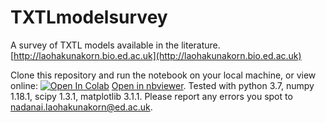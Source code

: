 # TXTLmodelsurvey
A survey of TXTL models available in the literature. [http://laohakunakorn.bio.ed.ac.uk](http://laohakunakorn.bio.ed.ac.uk)

Clone this repository and run the notebook on your local machine, or view online: [![Open In Colab](https://colab.research.google.com/assets/colab-badge.svg)](https://colab.research.google.com/github/nadanai263/TXTL_survey/blob/master/TXTL_survey.ipynb)
[Open in nbviewer](https://nbviewer.jupyter.org/github/nadanai263/TXTL_survey/blob/master/TXTL_survey.ipynb). Tested with python 3.7, numpy 1.18.1, scipy 1.3.1, matplotlib 3.1.1. Please report any errors you spot to [nadanai.laohakunakorn@ed.ac.uk](nadanai.laohakunakorn@ed.ac.uk).
